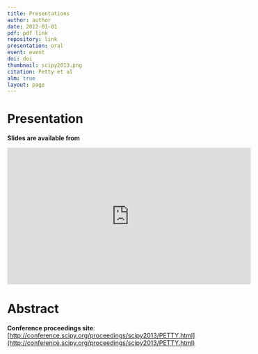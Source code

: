 ```yaml
---
title: Presentations
author: author
date: 2012-01-01
pdf: pdf link
repository: link
presentation: oral
event: event
doi: doi
thumbnail: scipy2013.png
citation: Petty et al
alm: true
layout: page
---
```


# Presentation

**Slides are available from**

<div class="embed-responsive embed-responsive-16by9">
<iframe width="560" height="315"
src="https://www.youtube.com/embed/Ec38h1oB8cc" frameborder="0"
allowfullscreen></iframe>
</div>

# Abstract

**Conference proceedings site**:
[http://conference.scipy.org/proceedings/scipy2013/PETTY.html](http://conference.scipy.org/proceedings/scipy2013/PETTY.html)


